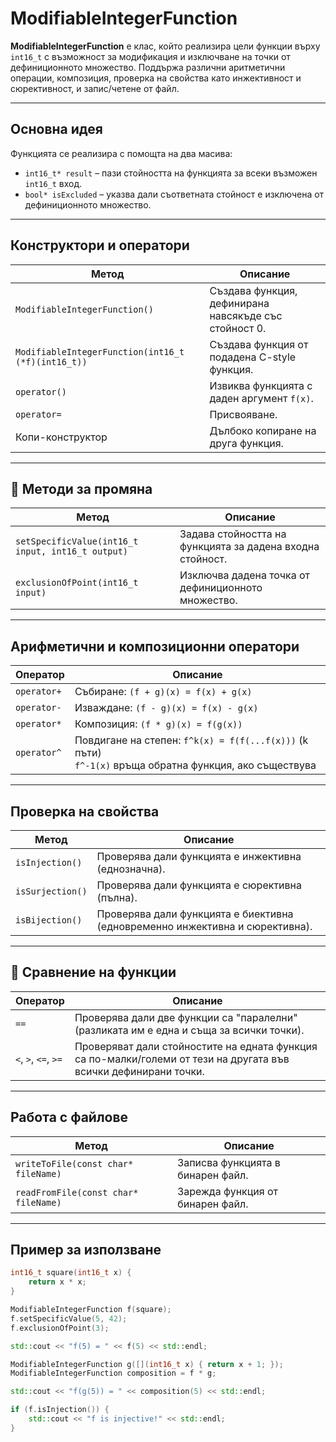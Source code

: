 # ModifiableIntegerFunction

**ModifiableIntegerFunction** е клас, който реализира цели функции върху `int16_t` с възможност за модификация и изключване на точки от дефиниционното множество. Поддържа различни аритметични операции, композиция, проверка на свойства като инжективност и сюрективност, и запис/четене от файл.

---

## Основна идея

Функцията се реализира с помощта на два масива:

- `int16_t* result` – пази стойността на функцията за всеки възможен `int16_t` вход.
- `bool* isExcluded` – указва дали съответната стойност е изключена от дефиниционното множество.

---

## Конструктори и оператори

| Метод | Описание |
|-------|----------|
| `ModifiableIntegerFunction()` | Създава функция, дефинирана навсякъде със стойност 0. |
| `ModifiableIntegerFunction(int16_t (*f)(int16_t))` | Създава функция от подадена C-style функция. |
| `operator()` | Извиква функцията с даден аргумент `f(x)`. |
| `operator=` | Присвояване. |
| Копи-конструктор | Дълбоко копиране на друга функция. |

---

## 🔧 Методи за промяна

| Метод | Описание |
|-------|----------|
| `setSpecificValue(int16_t input, int16_t output)` | Задава стойността на функцията за дадена входна стойност. |
| `exclusionOfPoint(int16_t input)` | Изключва дадена точка от дефиниционното множество. |

---

## Арифметични и композиционни оператори

| Оператор | Описание |
|----------|----------|
| `operator+` | Събиране: `(f + g)(x) = f(x) + g(x)` |
| `operator-` | Изваждане: `(f - g)(x) = f(x) - g(x)` |
| `operator*` | Композиция: `(f * g)(x) = f(g(x))` |
| `operator^` | Повдигане на степен: `f^k(x) = f(f(...f(x)))` (k пъти) <br> `f^-1(x)` връща обратна функция, ако съществува |

---

## Проверка на свойства

| Метод | Описание |
|-------|----------|
| `isInjection()` | Проверява дали функцията е инжективна (еднозначна). |
| `isSurjection()` | Проверява дали функцията е сюрективна (пълна). |
| `isBijection()` | Проверява дали функцията е биективна (едновременно инжективна и сюрективна). |

---

## 📏 Сравнение на функции

| Оператор | Описание |
|----------|----------|
| `==` | Проверява дали две функции са "паралелни" (разликата им е една и съща за всички точки). |
| `<`, `>`, `<=`, `>=` | Проверяват дали стойностите на едната функция са по-малки/големи от тези на другата във всички дефинирани точки. |

---

## Работа с файлове

| Метод | Описание |
|-------|----------|
| `writeToFile(const char* fileName)` | Записва функцията в бинарен файл. |
| `readFromFile(const char* fileName)` | Зарежда функция от бинарен файл. |

---

## Пример за използване

```cpp
int16_t square(int16_t x) {
    return x * x;
}

ModifiableIntegerFunction f(square);
f.setSpecificValue(5, 42);
f.exclusionOfPoint(3);

std::cout << "f(5) = " << f(5) << std::endl;

ModifiableIntegerFunction g([](int16_t x) { return x + 1; });
ModifiableIntegerFunction composition = f * g;

std::cout << "f(g(5)) = " << composition(5) << std::endl;

if (f.isInjection()) {
    std::cout << "f is injective!" << std::endl;
}
